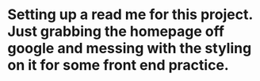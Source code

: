 # Setting up a read me for this project. Just grabbing the homepage off google and messing with the styling on it for some front end practice.